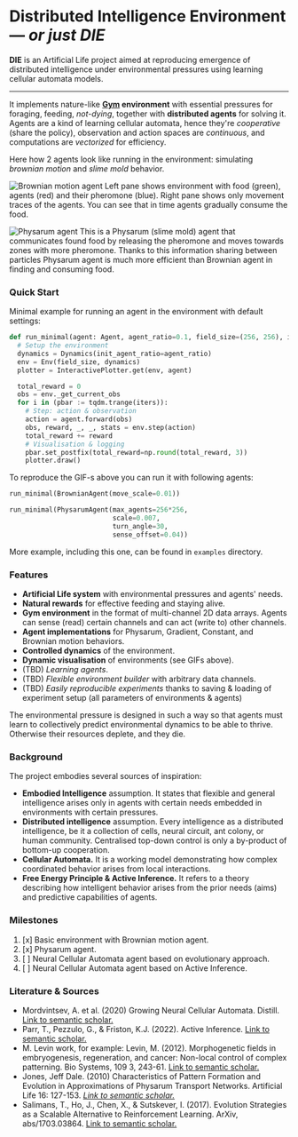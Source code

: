 # Distributed Intelligence Environment — *or just DIE*

**DIE** is an Artificial Life project aimed at reproducing emergence of distributed intelligence under environmental pressures using learning cellular automata models.

----

It implements nature-like **[Gym](https://github.com/Farama-Foundation/Gymnasium) environment** with essential pressures for foraging, feeding, *not-dying*, together with **distributed agents** for solving it. Agents are a kind of learning cellular automata, hence they're *cooperative* (share the policy), observation and action spaces are *continuous*, and computations are *vectorized* for efficiency.

Here how 2 agents look like running in the environment: simulating *brownian motion* and *slime mold* behavior.

![Brownian motion agent](img/BrownianAgent.gif "Brownian motion agent animation")
Left pane shows environment with food (green), agents (red) and their pheromone (blue). Right pane shows only movement traces of the agents. You can see that in time agents gradually consume the food.

![Physarum agent](img/PhysarumAgent.gif "Physarum agent animation")
This is a Physarum (slime mold) agent that communicates found food by releasing the pheromone and moves towards zones with more pheromone. Thanks to this information sharing between particles Physarum agent is much more efficient than Brownian agent in finding and consuming food.

### Quick Start

Minimal example for running an agent in the environment with default settings:
```python
def run_minimal(agent: Agent, agent_ratio=0.1, field_size=(256, 256), iters=300):
  # Setup the environment
  dynamics = Dynamics(init_agent_ratio=agent_ratio)
  env = Env(field_size, dynamics)
  plotter = InteractivePlotter.get(env, agent)

  total_reward = 0
  obs = env._get_current_obs
  for i in (pbar := tqdm.trange(iters)):
    # Step: action & observation
    action = agent.forward(obs)
    obs, reward, _, _, stats = env.step(action)
    total_reward += reward
    # Visualisation & logging
    pbar.set_postfix(total_reward=np.round(total_reward, 3))
    plotter.draw()
```

To reproduce the GIF-s above you can run it with following agents:
```python
run_minimal(BrownianAgent(move_scale=0.01))

run_minimal(PhysarumAgent(max_agents=256*256,
                          scale=0.007,
                          turn_angle=30,
                          sense_offset=0.04))
```

More example, including this one, can be found in `examples` directory.

### Features

- **Artificial Life system** with environmental pressures and agents' needs.
- **Natural rewards** for effective feeding and staying alive.
- **Gym environment** in the format of multi-channel 2D data arrays. Agents can sense (read) certain channels and can act (write to) other channels.
- **Agent implementations** for Physarum, Gradient, Constant, and Brownian motion behaviors.
- **Controlled dynamics** of the environment.
- **Dynamic visualisation** of environments (see GIFs above).
- (TBD) *Learning agents*.
- (TBD) *Flexible environment builder* with arbitrary data channels.
- (TBD) *Easily reproducible experiments* thanks to saving & loading of experiment setup (all parameters of environments & agents)

The environmental pressure is designed in such a way so that agents must learn to collectively predict environmental dynamics to be able to thrive. Otherwise their resources deplete, and they die.

### Background

The project embodies several sources of inspiration:
- **Embodied Intelligence** assumption.
  It states that flexible and general intelligence arises only in agents with certain needs embedded in environments with certain pressures.
- **Distributed intelligence** assumption. 
  Every intelligence as a distributed intelligence, be it a collection of cells, neural circuit, ant colony, or human community. Centralised top-down control is only a by-product of bottom-up cooperation.
- **Cellular Automata.**
  It is a working model demonstrating how complex coordinated behavior arises from local interactions.
- **Free Energy Principle & Active Inference.**
  It refers to a theory describing how intelligent behavior arises from the prior needs (aims) and predictive capabilities of agents.


### Milestones

1. [x] Basic environment with Brownian motion agent.
2. [x] Physarum agent.
3. [ ] Neural Cellular Automata agent based on evolutionary approach.
4. [ ] Neural Cellular Automata agent based on Active Inference. 

### Literature & Sources

- Mordvintsev, A. et al. (2020) Growing Neural Cellular Automata. Distill. [Link to semantic scholar.](https://api.semanticscholar.org/CorpusID:213719058)
- Parr, T., Pezzulo, G., & Friston, K.J. (2022). Active Inference. [Link to semantic scholar.](https://api.semanticscholar.org/CorpusID:247833519)
- M. Levin work, for example: Levin, M. (2012). Morphogenetic fields in embryogenesis, regeneration, and cancer: Non-local control of complex patterning. Bio Systems, 109 3, 243-61. [Link to semantic scholar.](https://api.semanticscholar.org/CorpusID:767009)
- Jones, Jeff Dale. (2010) Characteristics of Pattern Formation and Evolution in Approximations of Physarum Transport Networks. Artificial Life 16: 127-153. *[Link to semantic scholar.](https://api.semanticscholar.org/CorpusID:7511776Physarum)*
- Salimans, T., Ho, J., Chen, X., & Sutskever, I. (2017). Evolution Strategies as a Scalable Alternative to Reinforcement Learning. ArXiv, abs/1703.03864. [Link to semantic scholar.](https://api.semanticscholar.org/CorpusID:11410889)
